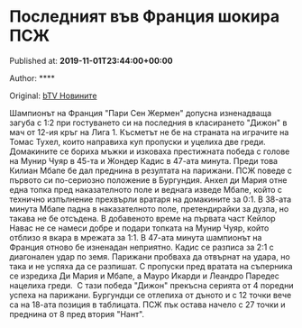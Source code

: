 
# Последният във Франция шокира ПСЖ

Published at: **2019-11-01T23:44:00+00:00**

Author: ****

Original: [bTV Новините](https://btvnovinite.bg/sport/poslednijat-vav-francija-shokira-pszh.html)

Шампионът на Франция "Пари Сен Жермен" допусна изненадваща загуба с 1:2 при гостуването си на последния в класирането "Дижон" в мач от 12-ия кръг на Лига 1.
Късметът не бе на страната на играчите на Томас Тухел, които направиха куп пропуски и уцелиха две греди.
Домакините се бориха мъжки и изковаха престижната победа с голове на Мунир Чуяр в 45-та и Жондер Кадис в 47-ата минута.
Преди това Килиан Мбапе бе дал преднина в резултата на парижани.
ПСЖ поведе с първото си по-сериозно положение в Бургундия. Анхел ди Мария отне една топка пред наказателното поле и веднага изведе Мбапе, който с технично изпълнение прехвърли вратаря на домакините за 0:1.
В 38-ата минута Мбапе падна в наказателното поле, претендирайки за дузпа, но такава не бе отсъдена.
В добавеното време на първата част Кейлор Навас не се намеси добре и подари топката на Мунир Чуяр, който отблизо я вкара в мрежата за 1:1.
В 47-ата минута шампионът на Франция отново бе изненадан неприятно. Кадис се разписа за 2:1 с диагонален удар по земя.
Парижани пробваха да отвърнат на удара, но така и не успяха да се разпишат. С пропуски пред вратата на съперника се изредиха Ди Мария и Мбапе, а Мауро Икарди и Леандро Паредес нацелиха греди. 
С тази победа "Дижон" прекъсна серията от 4 поредни успеха на парижани. Бургундци се отлепиха от дъното и с 12 точки вече са на 18-ата позиция в таблицата.
ПСЖ пък остава начело с 27 точки и преднина от 8 пред втория "Нант".
